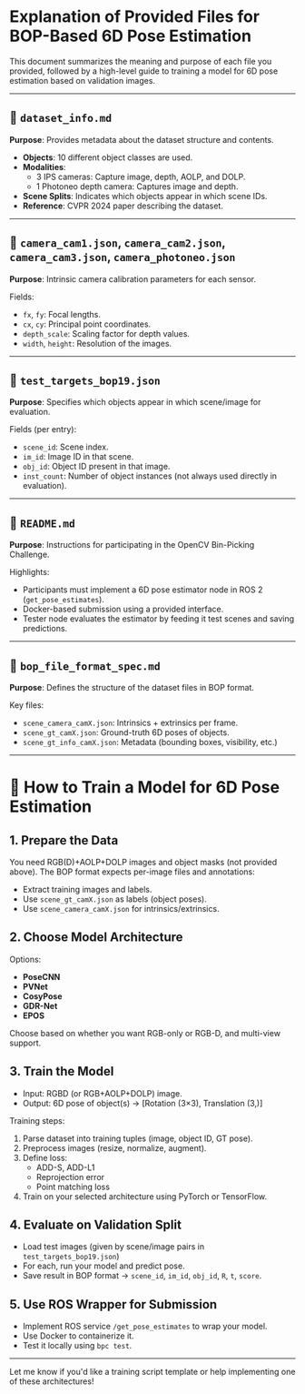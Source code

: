 
# Explanation of Provided Files for BOP-Based 6D Pose Estimation

This document summarizes the meaning and purpose of each file you provided, followed by a high-level guide to training a model for 6D pose estimation based on validation images.

---

## 📁 `dataset_info.md`
**Purpose**: Provides metadata about the dataset structure and contents.

- **Objects**: 10 different object classes are used.
- **Modalities**:
  - 3 IPS cameras: Capture image, depth, AOLP, and DOLP.
  - 1 Photoneo depth camera: Captures image and depth.
- **Scene Splits**: Indicates which objects appear in which scene IDs.
- **Reference**: CVPR 2024 paper describing the dataset.

---

## 📁 `camera_cam1.json`, `camera_cam2.json`, `camera_cam3.json`, `camera_photoneo.json`
**Purpose**: Intrinsic camera calibration parameters for each sensor.

Fields:
- `fx`, `fy`: Focal lengths.
- `cx`, `cy`: Principal point coordinates.
- `depth_scale`: Scaling factor for depth values.
- `width`, `height`: Resolution of the images.

---

## 📁 `test_targets_bop19.json`
**Purpose**: Specifies which objects appear in which scene/image for evaluation.

Fields (per entry):
- `scene_id`: Scene index.
- `im_id`: Image ID in that scene.
- `obj_id`: Object ID present in that image.
- `inst_count`: Number of object instances (not always used directly in evaluation).

---

## 📁 `README.md`
**Purpose**: Instructions for participating in the OpenCV Bin-Picking Challenge.

Highlights:
- Participants must implement a 6D pose estimator node in ROS 2 (`get_pose_estimates`).
- Docker-based submission using a provided interface.
- Tester node evaluates the estimator by feeding it test scenes and saving predictions.

---

## 📁 `bop_file_format_spec.md`
**Purpose**: Defines the structure of the dataset files in BOP format.

Key files:
- `scene_camera_camX.json`: Intrinsics + extrinsics per frame.
- `scene_gt_camX.json`: Ground-truth 6D poses of objects.
- `scene_gt_info_camX.json`: Metadata (bounding boxes, visibility, etc.)

---

# 🧠 How to Train a Model for 6D Pose Estimation

## 1. Prepare the Data
You need RGB(D)+AOLP+DOLP images and object masks (not provided above). The BOP format expects per-image files and annotations:
- Extract training images and labels.
- Use `scene_gt_camX.json` as labels (object poses).
- Use `scene_camera_camX.json` for intrinsics/extrinsics.

## 2. Choose Model Architecture
Options:
- **PoseCNN**
- **PVNet**
- **CosyPose**
- **GDR-Net**
- **EPOS**

Choose based on whether you want RGB-only or RGB-D, and multi-view support.

## 3. Train the Model
- Input: RGBD (or RGB+AOLP+DOLP) image.
- Output: 6D pose of object(s) → [Rotation (3×3), Translation (3,)]

Training steps:
1. Parse dataset into training tuples (image, object ID, GT pose).
2. Preprocess images (resize, normalize, augment).
3. Define loss:
   - ADD-S, ADD-L1
   - Reprojection error
   - Point matching loss
4. Train on your selected architecture using PyTorch or TensorFlow.

## 4. Evaluate on Validation Split
- Load test images (given by scene/image pairs in `test_targets_bop19.json`)
- For each, run your model and predict pose.
- Save result in BOP format → `scene_id`, `im_id`, `obj_id`, `R`, `t`, `score`.

## 5. Use ROS Wrapper for Submission
- Implement ROS service `/get_pose_estimates` to wrap your model.
- Use Docker to containerize it.
- Test it locally using `bpc test`.

---

Let me know if you'd like a training script template or help implementing one of these architectures!
